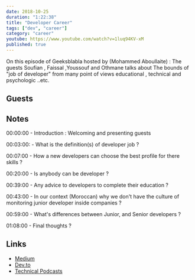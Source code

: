 ```yaml
---
date: 2018-10-25
duration: "1:22:38"
title: "Developer Career"
tags: ["dev", "career"]
category: "career"
youtube: https://www.youtube.com/watch?v=1luq94KV-xM
published: true
---
```


On this episode of Geeksblabla hosted by (Mohammed Aboullaite) : The guests Soufian , Faissal ,Youssouf and Othmane talks about The bounds of "job of developer" from many point of views educational , technical and psychologic ..etc.

## Guests

## Notes

00:00:00 - Introduction : Welcoming and presenting guests

00:03:00: - What is the definition(s) of developer job ?

00:07:00 - How a new developers can choose the best profile for there skills ?

00:20:00 - Is anybody can be developer ?

00:39:00 - Any advice to developers to complete their education ?

00:43:00 - In our context (Moroccan) why we don't have the culture of monitoring junior developer inside companies ?

00:59:00 - What's differences between Junior, and Senior developers ?

01:08:00 - Final thoughts ?

## Links

- [Medium](https://medium.com/)
- [Dev.to](https://dev.to/)
- [Technical Podcasts](https://www.freecodecamp.org/news/here-are-the-most-interesting-developer-podcasts-2019-edition-4e43063bf8a4/)
